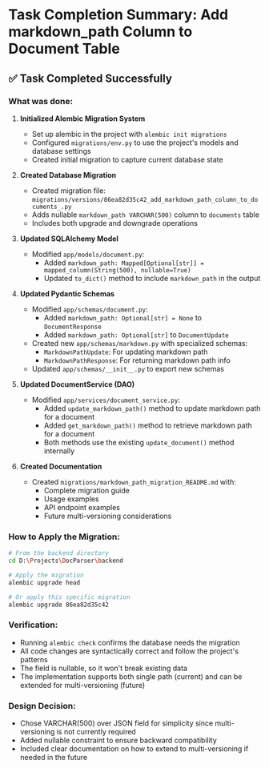 # Task Completion Summary: Add markdown_path Column to Document Table

## ✅ Task Completed Successfully

### What was done:

1. **Initialized Alembic Migration System**
   - Set up alembic in the project with `alembic init migrations`
   - Configured `migrations/env.py` to use the project's models and database settings
   - Created initial migration to capture current database state

2. **Created Database Migration**
   - Created migration file: `migrations/versions/86ea82d35c42_add_markdown_path_column_to_documents_.py`
   - Adds nullable `markdown_path VARCHAR(500)` column to `documents` table
   - Includes both upgrade and downgrade operations

3. **Updated SQLAlchemy Model**
   - Modified `app/models/document.py`:
     - Added `markdown_path: Mapped[Optional[str]] = mapped_column(String(500), nullable=True)`
     - Updated `to_dict()` method to include `markdown_path` in the output

4. **Updated Pydantic Schemas**
   - Modified `app/schemas/document.py`:
     - Added `markdown_path: Optional[str] = None` to `DocumentResponse`
     - Added `markdown_path: Optional[str]` to `DocumentUpdate`
   - Created new `app/schemas/markdown.py` with specialized schemas:
     - `MarkdownPathUpdate`: For updating markdown path
     - `MarkdownPathResponse`: For returning markdown path info
   - Updated `app/schemas/__init__.py` to export new schemas

5. **Updated DocumentService (DAO)**
   - Modified `app/services/document_service.py`:
     - Added `update_markdown_path()` method to update markdown path for a document
     - Added `get_markdown_path()` method to retrieve markdown path for a document
     - Both methods use the existing `update_document()` method internally

6. **Created Documentation**
   - Created `migrations/markdown_path_migration_README.md` with:
     - Complete migration guide
     - Usage examples
     - API endpoint examples
     - Future multi-versioning considerations

### How to Apply the Migration:

```bash
# From the backend directory
cd D:\Projects\DocParser\backend

# Apply the migration
alembic upgrade head

# Or apply this specific migration
alembic upgrade 86ea82d35c42
```

### Verification:
- Running `alembic check` confirms the database needs the migration
- All code changes are syntactically correct and follow the project's patterns
- The field is nullable, so it won't break existing data
- The implementation supports both single path (current) and can be extended for multi-versioning (future)

### Design Decision:
- Chose VARCHAR(500) over JSON field for simplicity since multi-versioning is not currently required
- Added nullable constraint to ensure backward compatibility
- Included clear documentation on how to extend to multi-versioning if needed in the future
